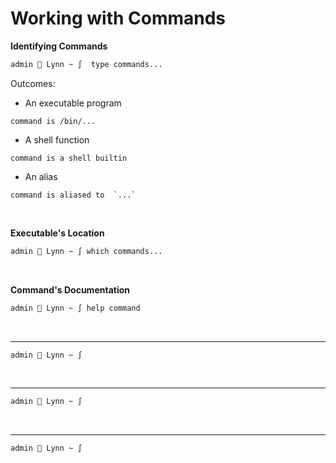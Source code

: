 # Working with Commands

**Identifying Commands**
```sh
admin  Lynn ~ ∫  type commands...
```
Outcomes:
- An executable program
```
command is /bin/...
```
- A shell function
```
command is a shell builtin
```
- An alias
``` 
command is aliased to  `...` 
```

<br />

**Executable's Location**
```sh
admin  Lynn ~ ∫ which commands...
```
<br />

**Command's Documentation**
```sh
admin  Lynn ~ ∫ help command
```
<br />

****
```sh
admin  Lynn ~ ∫
```
<br />

****
```sh
admin  Lynn ~ ∫
```
<br />

****
```sh
admin  Lynn ~ ∫
```
<br />